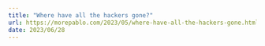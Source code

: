 ```yaml
---
title: "Where have all the hackers gone?"
url: https://morepablo.com/2023/05/where-have-all-the-hackers-gone.html
date: 2023/06/28
---
```

